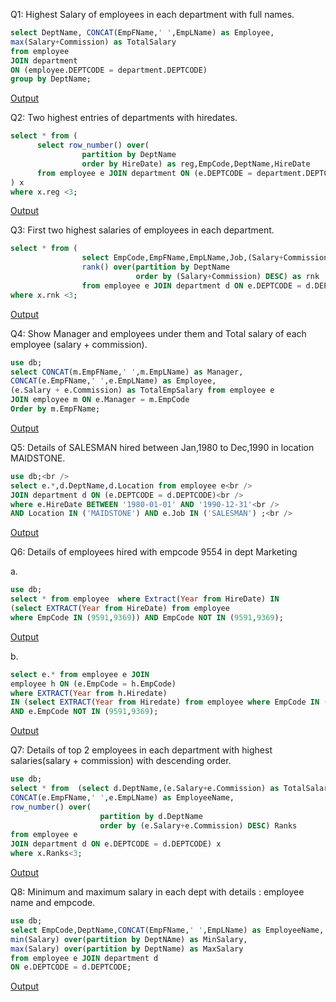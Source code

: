 Q1: Highest Salary of employees in each department with full names.
````sql
select DeptName, CONCAT(EmpFName,' ',EmpLName) as Employee,
max(Salary+Commission) as TotalSalary
from employee
JOIN department
ON (employee.DEPTCODE = department.DEPTCODE)
group by DeptName;
````
[Output](https://github.com/Sarvagyam/SQL-OrganizationDB/blob/main/Q1.png)



Q2: Two highest entries of departments with hiredates.
````sql
select * from (
      select row_number() over(
                partition by DeptName
                order by HireDate) as reg,EmpCode,DeptName,HireDate
      from employee e JOIN department ON (e.DEPTCODE = department.DEPTCODE)
) x
where x.reg <3;
````
[Output](https://github.com/Sarvagyam/SQL-OrganizationDB/blob/main/Q2.png)
            


Q3: First two highest salaries of employees in each department.
````sql
select * from (
                select EmpCode,EmpFName,EmpLName,Job,(Salary+Commission),DeptName,
                rank() over(partition by DeptName
                            order by (Salary+Commission) DESC) as rnk
                from employee e JOIN department d ON e.DEPTCODE = d.DEPTCODE) x
where x.rnk <3;
````
[Output](https://github.com/Sarvagyam/SQL-OrganizationDB/blob/main/Q3.png)

Q4: Show Manager and employees under them and Total salary of each employee (salary + commission).
````sql
use db;
select CONCAT(m.EmpFName,' ',m.EmpLName) as Manager, 
CONCAT(e.EmpFName,' ',e.EmpLName) as Employee,
(e.Salary + e.Commission) as TotalEmpSalary from employee e 
JOIN employee m ON e.Manager = m.EmpCode
Order by m.EmpFName;
````
[Output](https://github.com/Sarvagyam/SQL-OrganizationDB/blob/main/Q4.png)


Q5: Details of SALESMAN hired between Jan,1980 to Dec,1990 in location MAIDSTONE.
````sql
use db;<br />
select e.*,d.DeptName,d.Location from employee e<br />
JOIN department d ON (e.DEPTCODE = d.DEPTCODE)<br />
where e.HireDate BETWEEN '1980-01-01' AND '1990-12-31'<br />
AND Location IN ('MAIDSTONE') AND e.Job IN ('SALESMAN') ;<br />
````
[Output](https://github.com/Sarvagyam/SQL-OrganizationDB/blob/main/Q5.png)

Q6: Details of employees hired with empcode 9554 in dept Marketing

a.
````sql
use db;
select * from employee  where Extract(Year from HireDate) IN
(select EXTRACT(Year from HireDate) from employee
where EmpCode IN (9591,9369)) AND EmpCode NOT IN (9591,9369);
````
[Output](https://github.com/Sarvagyam/SQL-OrganizationDB/blob/main/Q6a.png)
 
b.
````sql
select e.* from employee e JOIN
employee h ON (e.EmpCode = h.EmpCode)
where EXTRACT(Year from h.Hiredate) 
IN (select EXTRACT(Year from Hiredate) from employee where EmpCode IN (9591,9369))
AND e.EmpCode NOT IN (9591,9369);
````
[Output](https://github.com/Sarvagyam/SQL-OrganizationDB/blob/main/Q6b.png)

Q7: Details of top 2 employees in each department with highest salaries(salary + commission) with descending order.
````sql
use db;
select * from  (select d.DeptName,(e.Salary+e.Commission) as TotalSalary,
CONCAT(e.EmpFName,' ',e.EmpLName) as EmployeeName,
row_number() over(
                    partition by d.DeptName
                    order by (e.Salary+e.Commission) DESC) Ranks
from employee e
JOIN department d ON e.DEPTCODE = d.DEPTCODE) x
where x.Ranks<3;
````
[Output](https://github.com/Sarvagyam/SQL-OrganizationDB/blob/main/Q7.png)

Q8: Minimum and maximum salary in each dept with details : employee name and empcode.
````sql
use db;
select EmpCode,DeptName,CONCAT(EmpFName,' ',EmpLName) as EmployeeName,
min(Salary) over(partition by DeptNAme) as MinSalary,
max(Salary) over(partition by DeptName) as MaxSalary
from employee e JOIN department d
ON e.DEPTCODE = d.DEPTCODE;
````
[Output](https://github.com/Sarvagyam/SQL-OrganizationDB/blob/main/Q8.png)
